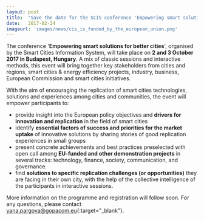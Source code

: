 ```yaml
---
layout: post
title:  "Save the date for the SCIS conference 'Empowering smart solutions for better cities'!"
date:   2017-02-24
imageurl: 'images/news/cis_is_funded_by_the_european_union.png'
---
```

The conference '**Empowering smart solutions for better cities**', organised by the Smart Cities Information System, will take place on **2 and 3 October 2017 in Budapest, Hungary**. A mix of classic sessions and interactive methods, this event will bring  together key stakeholders from cities and regions, smart cities & energy efficiency projects, industry, business, European Commission and smart cities initiatives.

With the aim of encouraging the replication of smart cities technologies, solutions and experiences among cities and communities, the event will empower  participants to:

* provide insight into the European policy objectives and **drivers for innovation and replication** in the field of smart cities
* identify **essential factors of success and priorities for the market uptake** of innovative solutions by sharing stories of good replication experiences in small groups 
* present concrete achievements and best practices preselected with open call among **EU-funded and other demonstration projects** in several tracks: technology, finance, society, communication, and governance.
* find **solutions to specific replication challenges (or opportunities)** they are facing in their own city, with the help of the collective intelligence of the participants in interactive sessions.

More information on the programme and registration will follow soon. For any questions, please contact [yana.pargova@gopacom.eu](mailto:yana.pargova@gopacom.eu){:target="_blank"}. 